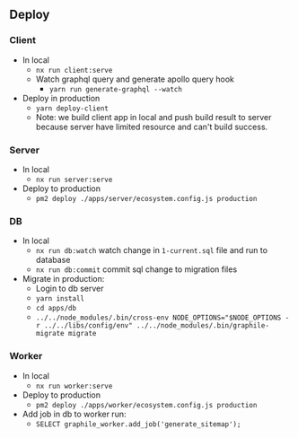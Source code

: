 ## Deploy
### Client
- In local
  - `nx run client:serve`
  - Watch graphql query and generate apollo query hook
    - `yarn run generate-graphql --watch`
- Deploy in production
  - `yarn deploy-client`
  - Note: we build client app in local and push build result to server because server have limited resource and can't build success.
### Server
- In local
  - `nx run server:serve`
- Deploy to production
  - `pm2 deploy ./apps/server/ecosystem.config.js production` 

### DB
- In local
  - `nx run db:watch` watch change in `1-current.sql` file and run to database
  - `nx run db:commit` commit sql change to migration files
- Migrate in production:
  - Login to db server
  - `yarn install`
  - `cd apps/db`
  - `../../node_modules/.bin/cross-env NODE_OPTIONS="$NODE_OPTIONS -r ../../libs/config/env" ../../node_modules/.bin/graphile-migrate migrate`

### Worker
- In local
  - `nx run worker:serve`
- Deploy to production
  - `pm2 deploy ./apps/worker/ecosystem.config.js production`
- Add job in db to worker run:
  - `SELECT graphile_worker.add_job('generate_sitemap');`
